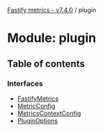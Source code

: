 [Fastify metrics - v7.4.0](../README.md) / plugin

# Module: plugin

## Table of contents

### Interfaces

- [FastifyMetrics](../interfaces/plugin.FastifyMetrics.md)
- [MetricConfig](../interfaces/plugin.MetricConfig.md)
- [MetricsContextConfig](../interfaces/plugin.MetricsContextConfig.md)
- [PluginOptions](../interfaces/plugin.PluginOptions.md)
